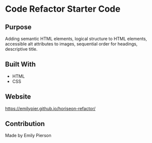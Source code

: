 # Code Refactor Starter Code

## Purpose
Adding semantic HTML elements, logical structure to HTML elements, accessible alt attributes to images, sequential order for headings, descriptive title.

## Built With
* HTML
* CSS

## Website
https://emilypier.github.io/horiseon-refactor/

## Contribution
Made by Emily Pierson
